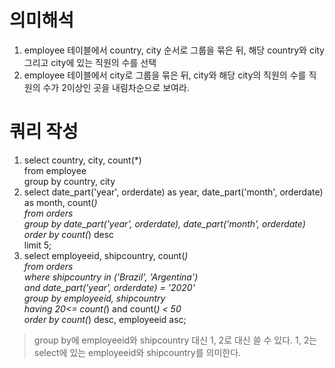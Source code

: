 # 의미해석
1. employee 테이블에서 country, city 순서로 그룹을 묶은 뒤, 해당 country와 city 그리고 city에 있는 직원의 수를 선택
2. employee 테이블에서 city로 그룹을 묶은 뒤, city와 해당 city의 직원의 수를 직원의 수가 2이상인 곳을 내림차순으로 보여라.

# 쿼리 작성
1. select country, city, count(*)    
from employee    
group by country, city    
2. select date_part('year', orderdate) as year, date_part('month', orderdate) as month, count(*)    
from orders    
group by date_part('year', orderdate), date_part('month', orderdate)    
order by count(*) desc    
limit 5;
3. select employeeid, shipcountry, count(*)    
from orders    
where shipcountry in ('Brazil', 'Argentina')    
	  and date_part('year', orderdate) = '2020'    
group by employeeid, shipcountry    
having 20<= count(*) and count(*) < 50    
order by count(*) desc, employeeid asc;

> group by에 employeeid와 shipcountry 대신 1, 2로 대신 쓸 수 있다. 1, 2는 select에 있는 employeeid와 shipcountry를 의미한다. 